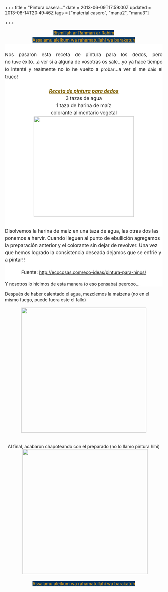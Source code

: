 +++
title = "Pintura casera..."
date = 2013-06-09T17:59:00Z
updated = 2013-08-14T20:49:46Z
tags = ["material casero", "manu2", "manu3"]

+++

<div dir="ltr" style="text-align: left;" trbidi="on"><div dir="ltr" style="text-align: left;" trbidi="on"><div style="padding: 0px 0px 1.1em; text-align: center;"><span style="background-color: #073763; line-height: 22.986112594604492px;"><span style="color: orange;">Bismillah ar Rahman ar Rahim</span></span><br /><span style="background-color: #073763; line-height: 22.986112594604492px;"><span style="color: orange;">Assalamu aleikum wa rahamatullahi wa barakatuh</span></span><br /><div style="background-color: white;"><span style="line-height: 22.986112594604492px;"><br /></span></div><div style="background-color: white;"><div style="text-align: justify;"><span style="font-family: inherit;"><span style="font-size: 15px; line-height: 23px;">Nos pasaron esta receta de pintura para los dedos, pero no&nbsp;</span></span><span style="line-height: 22.986112594604492px;">tuve</span><span style="font-family: inherit;"><span style="font-size: 15px; line-height: 23px;">&nbsp;éxito...a ver si a alguna de vosotras os sale...yo ya hace tiempo lo intenté y realmente no lo he vuelto a&nbsp;</span></span><span style="line-height: 22.986112594604492px;">probar</span><span style="font-family: inherit;"><span style="font-size: 15px; line-height: 23px;">...a ver si me&nbsp;</span></span><span style="line-height: 22.986112594604492px;">dais</span><span style="font-family: inherit;"><span style="font-size: 15px; line-height: 23px;">&nbsp;el truco!&nbsp;</span></span></div><span style="font-size: 15.454545021057129px; line-height: 22.99715805053711px;"><br /></span><span style="font-size: 15.454545021057129px; line-height: 22.99715805053711px;"><i><b><span style="color: #7f6000;"><u>Receta de pintura para dedos</u></span></b></i></span><br /><span style="font-size: 15.454545021057129px; line-height: 22.99715805053711px;">3 tazas de agua</span><br /><span style="font-size: 15.454545021057129px; line-height: 22.99715805053711px;">1 taza de harina de maíz</span><br /><span style="font-size: 15.454545021057129px; line-height: 22.99715805053711px;">colorante alimentario vegetal</span><br /><div class="separator" style="clear: both; text-align: center;"><a href="http://4.bp.blogspot.com/-LU_BmbX_mg0/UgvQQU3ZuVI/AAAAAAAAFe4/QYpTvV-Zg7U/s1600/cats.jpg" imageanchor="1" style="margin-left: 1em; margin-right: 1em;"><img border="0" src="http://4.bp.blogspot.com/-LU_BmbX_mg0/UgvQQU3ZuVI/AAAAAAAAFe4/QYpTvV-Zg7U/s1600/cats.jpg" height="320" width="320" /></a></div><br /><br /><div style="text-align: left;"><span style="font-size: 15.454545021057129px; line-height: 22.99715805053711px; text-align: justify;">Disolvemos la harina de maíz en una taza de agua, las otras dos las ponemos a hervir. Cuando lleguen al punto de ebullición agregamos la preparación anterior y el colorante sin dejar de revolver. Una vez que hemos logrado la consistencia deseada dejamos que se enfrié y a pintar!!</span></div><br /><span style="font-size: 15px; line-height: 23px;">Fuente:&nbsp;</span><a href="http://ecocosas.com/eco-ideas/pintura-para-ninos/">http://ecocosas.com/eco-ideas/pintura-para-ninos/</a><br /><br /><div style="text-align: justify;">Y nosotros lo hicimos de esta manera (o eso pensaba) peerooo...</div></div></div></div><div class="separator" style="clear: both; text-align: center;"></div><div style="text-align: center;"><div style="text-align: left;"><span style="text-align: justify;">Después de haber calentado el agua, mezclemos la maizena (no en el mismo fuego, puede fuera este el fallo)</span></div></div><div class="separator" style="clear: both; text-align: center;"><br /><a href="http://4.bp.blogspot.com/-Z9ZM7Gt03_I/UgvQQj49rDI/AAAAAAAAFe8/agwjnLXx6AU/s1600/cats1.jpg" imageanchor="1" style="margin-left: 1em; margin-right: 1em;"><img border="0" src="http://4.bp.blogspot.com/-Z9ZM7Gt03_I/UgvQQj49rDI/AAAAAAAAFe8/agwjnLXx6AU/s1600/cats1.jpg" height="400" width="400" /></a></div><div class="" style="clear: both; text-align: center;">&nbsp;&nbsp;&nbsp;</div><div class="" style="clear: both; text-align: center;">&nbsp;&nbsp;</div><div class="" style="clear: both; text-align: center;">Al final, acabaron chapoteando con el preparado (no lo llamo pintura hihi)</div><div class="" style="clear: both; text-align: center;">&nbsp;&nbsp;<a href="http://3.bp.blogspot.com/-0j3q76PgS3g/UgvQQzaIrVI/AAAAAAAAFfI/1Ra3rya85NI/s1600/cats3.jpg" imageanchor="1" style="margin-left: 1em; margin-right: 1em;"><img border="0" src="http://3.bp.blogspot.com/-0j3q76PgS3g/UgvQQzaIrVI/AAAAAAAAFfI/1Ra3rya85NI/s1600/cats3.jpg" height="400" width="400" /></a></div><br /><div style="text-align: center;"><span style="background-color: #073763; line-height: 22.986112594604492px;"><span style="color: orange;">Assalamu aleikum wa rahamatullahi wa barakatuh</span></span></div><div><span style="background-color: #073763; line-height: 22.986112594604492px;"><span style="color: orange;"><br /></span></span></div><br /></div>
